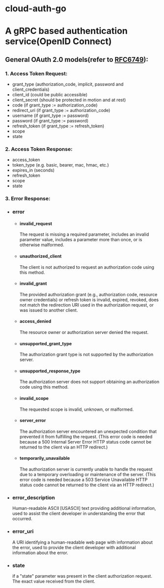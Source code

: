 # cloud-auth-go
A gRPC based authentication service(OpenID Connect)
=================================

##  General OAuth 2.0 models(refer to [RFC6749](https://tools.ietf.org/html/rfc6749)):
### 1. Access Token Request:
- grant_type (authorization_code, implicit, password and client_credentials)
- client_id (could be public accessible)
- client_secret (should be protected in motion and at rest)
- code (if grant_type := authorization_code)
- redirect_uri (if grant_type := authorization_code)
- username (if grant_type := password)
- password (if grant_type := password)
- refresh_token (if grant_type := refresh_token)
- scope
- state

### 2. Access Token Response:
- access_token
- token_type (e.g. basic, bearer, mac, hmac, etc.)
- expires_in (seconds)
- refresh_token
- scope
- state

### 3. Error Response:
- ### error 
  - #### invalid_request
    The request is missing a required parameter, includes an
    invalid parameter value, includes a parameter more than
    once, or is otherwise malformed.
  - #### unauthorized_client
    The client is not authorized to request an authorization
    code using this method.
  - #### invalid_grant
    The provided authorization grant (e.g., authorization
    code, resource owner credentials) or refresh token is
    invalid, expired, revoked, does not match the redirection
    URI used in the authorization request, or was issued to
    another client.
  - #### access_denied
    The resource owner or authorization server denied the 
    request. 
  - #### unsupported_grant_type
    The authorization grant type is not supported by the
    authorization server.
  - #### unsupported_response_type
    The authorization server does not support obtaining an 
    authorization code using this method.
  - #### invalid_scope 
    The requested scope is invalid, unknown, or malformed.
  - #### server_error
    The authorization server encountered an unexpected 
    condition that prevented it from fulfilling the request.
    (This error code is needed because a 500 Internal Server
    Error HTTP status code cannot be returned to the client
    via an HTTP redirect.)
  - #### temporarily_unavailable 
    The authorization server is currently unable to handle
    the request due to a temporary overloading or maintenance 
    of the server.  (This error code is needed because a 503
    Service Unavailable HTTP status code cannot be returned
    to the client via an HTTP redirect.)
- ### error_description
  Human-readable ASCII [USASCII] text providing additional 
  information, used to assist the client developer in 
  understanding the error that occurred.
- ### error_uri
  A URI identifying a human-readable web page with 
  information about the error, used to provide the client 
  developer with additional information about the error.
- ### state
  if a "state" parameter was present in the client 
  authorization request. The exact value received from the 
  client.